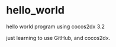 hello_world
===========

hello world program using cocos2dx 3.2


just learning to use GitHub, and cocos2dx.
